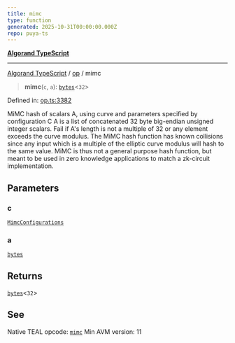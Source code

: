 ```yaml
---
title: mimc
type: function
generated: 2025-10-31T00:00:00.000Z
repo: puya-ts
---
```


[**Algorand TypeScript**](docs/_md/README)

---

[Algorand TypeScript](docs/_md/modules) / [op](/reference/algorand-typescript/api/op/readme/) / mimc

> **mimc**(`c`, `a`): [`bytes`](/reference/algorand-typescript/api/index/type-aliases/bytes/)\<`32`\>

Defined in: [op.ts:3382](https://github.com/algorandfoundation/puya-ts/blob/main/packages/algo-ts/src/op.ts#L3382)

MiMC hash of scalars A, using curve and parameters specified by configuration C
A is a list of concatenated 32 byte big-endian unsigned integer scalars. Fail if A's length is not a multiple of 32 or any element exceeds the curve modulus.
The MiMC hash function has known collisions since any input which is a multiple of the elliptic curve modulus will hash to the same value. MiMC is thus not a general purpose hash function, but meant to be used in zero knowledge applications to match a zk-circuit implementation.

## Parameters

### c

[`MimcConfigurations`](/reference/algorand-typescript/api/op/enumerations/mimcconfigurations/)

### a

[`bytes`](/reference/algorand-typescript/api/index/type-aliases/bytes/)

## Returns

[`bytes`](/reference/algorand-typescript/api/index/type-aliases/bytes/)\<`32`\>

## See

Native TEAL opcode: [`mimc`](https://dev.algorand.co/reference/algorand-teal/opcodes#mimc)
Min AVM version: 11
